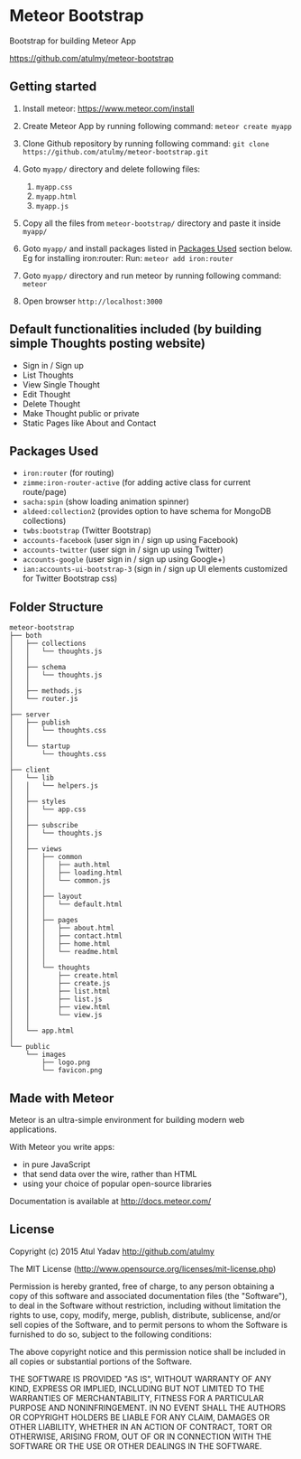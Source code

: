 # Meteor Bootstrap
Bootstrap for building Meteor App

https://github.com/atulmy/meteor-bootstrap

## Getting started
1. Install meteor: https://www.meteor.com/install

2. Create Meteor App by running following command:
`meteor create myapp`

3. Clone Github repository by running following command:
`git clone https://github.com/atulmy/meteor-bootstrap.git`

4. Goto `myapp/` directory and delete following files: 
	1. `myapp.css` 
	2. `myapp.html` 
	3. `myapp.js`

5. Copy all the files from `meteor-bootstrap/` directory and paste it inside `myapp/`

6. Goto `myapp/` and install packages listed in [Packages Used](https://github.com/atulmy/meteor-bootstrap#packages-used) section below. Eg for installing iron:router: Run: `meteor add iron:router`

7. Goto `myapp/` directory and run meteor by running following command:
`meteor`

8. Open browser `http://localhost:3000`

## Default functionalities included (by building simple Thoughts posting website)

* Sign in / Sign up
* List Thoughts
* View Single Thought
* Edit Thought
* Delete Thought
* Make Thought public or private
* Static Pages like About and Contact

## Packages Used

* `iron:router` (for routing)
* `zimme:iron-router-active` (for adding active class for current route/page)
* `sacha:spin` (show loading animation spinner)
* `aldeed:collection2` (provides option to have schema for MongoDB collections)
* `twbs:bootstrap` (Twitter Bootstrap)
* `accounts-facebook` (user sign in / sign up using Facebook)
* `accounts-twitter` (user sign in / sign up using Twitter)
* `accounts-google` (user sign in / sign up using Google+)
* `ian:accounts-ui-bootstrap-3` (sign in / sign up UI elements customized for Twitter Bootstrap css)

## Folder Structure

	meteor-bootstrap
	├── both
	│   ├── collections
	│   │   └── thoughts.js
	│   │
	│   ├── schema
	│   │   └── thoughts.js
	│   │
	│   ├── methods.js
	│   └── router.js
	│
	├── server
	│   ├── publish
	│   │   └── thoughts.css
	│   │
	│   └── startup
	│       └── thoughts.css
	│
	├── client
	│   └── lib
	│   │   └── helpers.js
	│   │
	│   ├── styles
	│   │   └── app.css
	│   │
	│   ├── subscribe
	│   │   └── thoughts.js
	│   │
	│   ├── views
	│   │   ├── common
	│   │   │   ├── auth.html
	│   │   │   ├── loading.html
	│   │   │   └── common.js
	│   │   │
	│   │   ├── layout
	│   │   │   └── default.html
	│   │   │
	│   │   ├── pages
	│   │   │   ├── about.html
	│   │   │   ├── contact.html
	│   │   │   ├── home.html
	│   │   │   └── readme.html
	│   │   │
	│   │   └── thoughts
	│   │       ├── create.html
	│   │       ├── create.js
	│   │       ├── list.html
	│   │       ├── list.js
	│   │       ├── view.html
	│   │       └── view.js
	│   │
	│   └── app.html
	│
	└── public
	    └── images
			├── logo.png
	        └── favicon.png

## Made with Meteor

Meteor is an ultra-simple environment for building modern web
applications.

With Meteor you write apps:

* in pure JavaScript
* that send data over the wire, rather than HTML
* using your choice of popular open-source libraries

Documentation is available at http://docs.meteor.com/


## License

Copyright (c) 2015 Atul Yadav http://github.com/atulmy

The MIT License (http://www.opensource.org/licenses/mit-license.php)

Permission is hereby granted, free of charge, to any person obtaining a copy of this software and associated documentation files (the "Software"), to deal in the Software without restriction, including without limitation the rights to use, copy, modify, merge, publish, distribute, sublicense, and/or sell copies of the Software, and to permit persons to whom the Software is furnished to do so, subject to the following conditions:

The above copyright notice and this permission notice shall be included in all copies or substantial portions of the Software.

THE SOFTWARE IS PROVIDED "AS IS", WITHOUT WARRANTY OF ANY KIND, EXPRESS OR IMPLIED, INCLUDING BUT NOT LIMITED TO THE WARRANTIES OF MERCHANTABILITY, FITNESS FOR A PARTICULAR PURPOSE AND NONINFRINGEMENT. IN NO EVENT SHALL THE AUTHORS OR COPYRIGHT HOLDERS BE LIABLE FOR ANY CLAIM, DAMAGES OR OTHER LIABILITY, WHETHER IN AN ACTION OF CONTRACT, TORT OR OTHERWISE, ARISING FROM, OUT OF OR IN CONNECTION WITH THE SOFTWARE OR THE USE OR OTHER DEALINGS IN THE SOFTWARE.
